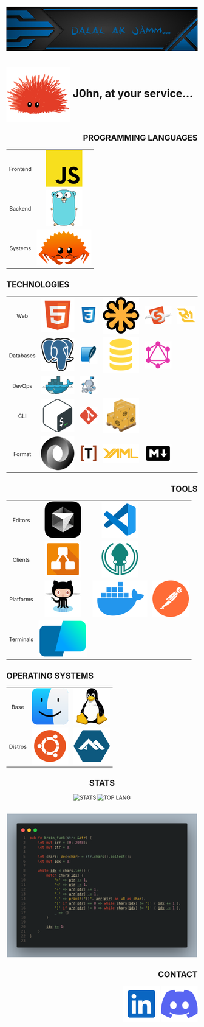 ![BANNER](banner.jpg)

# <img align=center alt="Ferris" src="./icons/unsafe.svg"> J0hn, at your service...

<div align=right>
<h2>PROGRAMMING LANGUAGES</h2>

|   |   |
|:-:|:-:|
|Frontend|[![JS](icons/javascript.svg)](https://developer.mozilla.org/en-US/docs/Web/JavaScript)|
|Backend|[![GO](icons/gopher.svg)](https://go.dev)|
|Systems|[![RUST](icons/ferris.svg)](https://www.rust-lang.org)|

</div>

<h2>TECHNOLOGIES</h2>

|   |   |   |   |   |   |
|:-:|:-:|:-:|:-:|:-:|:-:|
|Web|[![HTML](icons/html.svg)](https://developer.mozilla.org/en-US/docs/Web/HTML)|[![CSS](icons/css.svg)](https://developer.mozilla.org/en-US/docs/Web/CSS)|[![SVG](icons/svg.svg)](https://developer.mozilla.org/en-US/docs/Web/SVG)|[![COMPONENTS](icons/components.svg)](https://developer.mozilla.org/fr/docs/Web/API/Web_components)|[![WEBSOCKET](icons/websocket.svg)](https://developer.mozilla.org/en-US/docs/Web/API/WebSocket)|
|Databases|[![POSTGRES](icons/postgres.svg)](https://www.postgresql.org)|[![SQLITE](icons/sqlite.svg)](https://sqlite.org/)|[![SQL](icons/sql.svg)](https://sql.sh/)|[![GRAPHQL](icons/graphql.svg)](https://graphql.org/)|
|DevOps|[![DOCKER](icons/docker.svg)](https://www.docker.com/)|[![COMPOSE](icons/compose.svg)](https://docs.docker.com/compose/)|
|CLI|[![BASH](icons/bash.svg)](https://www.gnu.org/software/bash/manual/bash.html)|[![GIT](icons/git.svg)](https://git-scm.com/)|[![CARGO](icons/cargo.svg)](https://doc.rust-lang.org/cargo/)|
|Format|[![JSON](icons/json.svg)](https://www.json.org/json-en.html)|[![TOML](icons/toml.svg)](https://toml.io/en/)|[![YML](./icons/yml.svg)](https://yaml.org)| [![MARKDOWN](./icons/markdown.svg)]()|

<div align=right>
<h2>TOOLS</h2>

|   |   |   |   |
|:-:|:-:|:-:|:-:|
|Editors|[![CURSOR](icons/cursor.svg)]()|[![VSCODE](icons/vscode.svg)]()|
|Clients|[![DRAWIO](./icons/drawio.svg)]()|[![GITKRAKEN](./icons/gitkraken.svg)]()|
|Platforms|[![GITHUB](icons/github.svg)]()|[![DESKTOP](icons/desktop.svg)]()|[![POSTMAN](icons/postman.svg)]()|
|Terminals|[![WARP](icons/warp.svg)]()|

</div>

<h2>OPERATING SYSTEMS</h2>

|   |   |   |
|:-:|:-:|:-:|
|Base|[![MACOS](icons/macos.svg)]()|[![LINUX](icons/tux.svg)]()|
|Distros|[![UBUNTU](icons/ubuntu.svg)]()|[![ALPINE](icons/alpine.svg)]()|


<section align=center>
  <h2>STATS</h2>
  <img height=200 src="https://github-readme-stats.vercel.app/api?username=d4rkj4ck&card_width=400&show_icons=true&rank_icon=percentile&include_all_commits=true&show=reviews,prs_merged,prs_merged_percentage&bg_color=00000000" alt="STATS">
  <img height=200 src="https://github-readme-stats.vercel.app/api/top-langs/?username=d4rkj4ck&card_width=360&layout=compact&langs_count=10&bg_color=00000000" alt="TOP LANG">
</section>
<br>

<br>
<div align=center>
  <img alt="brain_fuck" src="./brain_fuck.png" width="500px">
</div>

<section align=right>
  <h2>CONTACT</h2>
  <a href="https://www.linkedin.com/in/d4rkj4ck"><img src="icons/linked_in.svg" alt="LINKEDIN"></a>
  <a href=""><img src="icons/discord.svg" alt="DISCORD"></a>
</section>
<br>